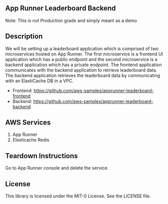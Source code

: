 ## App Runner Leaderboard Backend
Note: This is not Production grade and simply meant as a demo

## Description
We will be setting up a leaderboard application which is comprised of two microservices hosted on App Runner. The first microservice is a frontend UI application which has a public endpoint and the second microservice is a backend application which has a private endpoint. The frontend application communicates with the backend application to retrieve leaderboard data. The backend application retrieves the leaderboard data by communicating with an ElastiCache DB in a VPC. 

* Frontend: https://github.com/aws-samples/apprunner-leaderboard-frontend 
* Backend: https://github.com/aws-samples/apprunner-leaderboard-backend

## AWS Services
1. App Runner
2. Elasticache Redis

## Teardown Instructions
Go to App Runner console and delete the service.

## License

This library is licensed under the MIT-0 License. See the LICENSE file.

